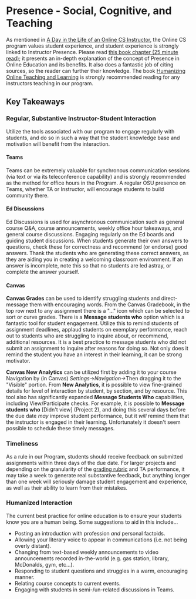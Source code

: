 # Presence - Social, Cognitive, and Teaching

As mentioned in [A Day in the Life of an Online CS Instructor](DayInTheLife.html), the Online CS program values student experience, and student experience is strongly linked to Instructor Presence. Please read [this book chapter (25 minute read)](https://humanmooc.pressbooks.com/chapter/wheres-the-teacher-defining-the-role-of-instructor-presence-in-social-presence-and-cognition-in-online-education/); it presents an in-depth explanation of the concept of Presence in Online Education and its benefits.  It also does a fantastic job of citing sources, so the reader can further their knowledge.  The book [Humanizing Online Teaching and Learning](https://humanmooc.pressbooks.com/) is strongly recommended reading for any instructors teaching in our program.

## Key Takeaways

### Regular, Substantive Instructor-Student Interaction

Utilize the tools associated with our program to engage regularly with students, and do so in such a way that the student knowledge base and motivation will benefit from the interaction.  

#### Teams

Teams can be extremely valuable for synchronous communication sessions (via text or via its teleconference capability) and is strongly recommended as the method for office hours in the Program.  A regular OSU presence on Teams, whether TA or Instructor, will encourage students to build community there.

#### Ed Discussions

Ed Discussions is used for asynchronous communication such as general course Q&A, course announcements, weekly office hour takeaways, and general course discussions. Engaging regularly on the Ed boards and guiding student discussions.  When students generate their own answers to questions, check these for correctness and recommend (or endorse) good answers.  Thank the students who are generating these correct answers, as they are aiding you in creating a welcoming classroom environment.  If an answer is incomplete, note this so that no students are led astray, or complete the answer yourself.

#### Canvas

**Canvas Grades** can be used to identify struggling students and direct-message them with encouraging words.  From the Canvas Gradebook, in the top row next to any assignment there is a "..." icon which can be selected to sort or curve grades.  There is a **Message students who** option which is a fantastic tool for student engagement. Utilize this to remind students of assignment deadlines, applaud students on exemplary performance, reach out to students who are struggling to inquire about, or recommend, additional resources.  It is a best practice to message students who did not submit an assignment to inquire after reasons for doing so.  Not only does it remind the student you have an interest in their learning, it can be strong motivator.

**Canvas New Analytics** can be utilized first by adding it to your course Navigation by (in Canvas) *Settings*->*Navigation*->Then dragging it to the "Visible" portion.  From **New Analytics**, it is possible to view fine-grained details for level of interaction by student, by section, and by resource.  This tool also has significantly expanded **Message Students Who** capabilities, including View/Participate checks. For example, it is possible to **Message students who** [Didn't view] (Project 2), and doing this several days before the due date *may* improve student performance, but it *will* remind them that the instructor is engaged in their learning. Unfortunately it doesn't seem possible to schedule these timely messages.

### Timeliness

As a rule in our Program, students should receive feedback on submitted assignments within three days of the due date.  For larger projects and depending on the granularity of the [grading rubric](AssignmentRubricDesign.html) and TA performance, it may take a week to generate real substantive feedback, but anything longer than one week will seriously damage student engagement and experience, as well as their ability to learn from their mistakes.

### Humanized Interaction

The current best practice for online education is to ensure your students know you are a human being.  Some suggestions to aid in this include...

- Posting an introduction with profession *and* personal factoids.
- Allowing your literary voice to appear in communications (i.e. not being overly distant).
- Changing from text-based weekly announcements to video announcements recorded in-the-world (e.g. gas station, library, McDonalds, gym, etc...).
- Responding to student questions and struggles in a warm, encouraging manner.
- Relating course concepts to current events.
- Engaging with students in semi-/un-related discussions in Teams.
